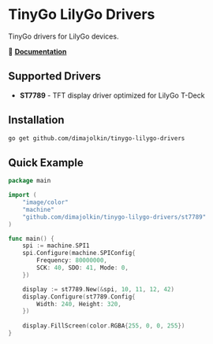 # TinyGo LilyGo Drivers

TinyGo drivers for LilyGo devices.

📖 **[Documentation](https://dimajolkin.github.io/tinygo-lilygo-drivers/)**

## Supported Drivers

- **ST7789** - TFT display driver optimized for LilyGo T-Deck

## Installation

```bash
go get github.com/dimajolkin/tinygo-lilygo-drivers
```

## Quick Example

```go
package main

import (
    "image/color"
    "machine"
    "github.com/dimajolkin/tinygo-lilygo-drivers/st7789"
)

func main() {
    spi := machine.SPI1
    spi.Configure(machine.SPIConfig{
        Frequency: 80000000,
        SCK: 40, SDO: 41, Mode: 0,
    })

    display := st7789.New(&spi, 10, 11, 12, 42)
    display.Configure(st7789.Config{
        Width: 240, Height: 320,
    })
    
    display.FillScreen(color.RGBA{255, 0, 0, 255})
}
```